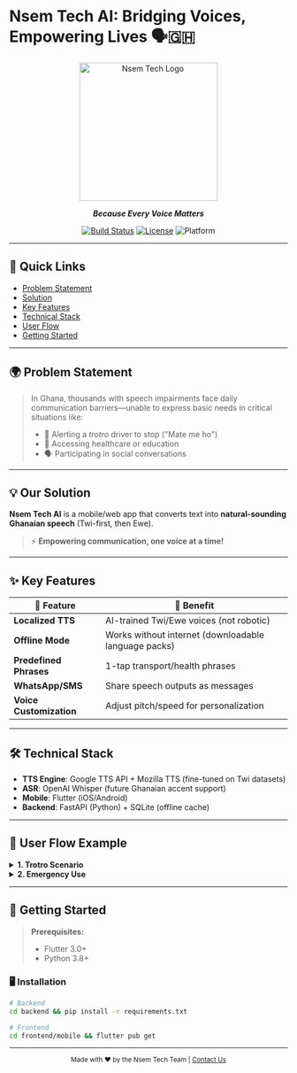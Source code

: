 # Nsem Tech AI: Bridging Voices, Empowering Lives 🗣️🇬🇭

<p align="center">
  <img src="https://via.placeholder.com/150x50?text=Nsem+Tech" alt="Nsem Tech Logo" width="250"/>
</p>

<p align="center">
  <b><i>Because Every Voice Matters</i></b>
</p>

<p align="center">
  <a href="https://github.com/your-org/Nsem-tech-ai/actions"><img src="https://img.shields.io/github/workflow/status/your-org/Nsem-tech-ai/CI?label=Build&logo=github" alt="Build Status"></a>
  <a href="LICENSE"><img src="https://img.shields.io/badge/License-MIT-blue.svg" alt="License"></a>
  <img src="https://img.shields.io/badge/Platform-Flutter%20%7C%20Python-blueviolet" alt="Platform">
</p>

---

## 🔗 Quick Links
- [Problem Statement](#-problem-statement)
- [Solution](#-our-solution)
- [Key Features](#-key-features)
- [Technical Stack](#-technical-stack)
- [User Flow](#-user-flow-example)
- [Getting Started](#-getting-started)

---

## 🌍 Problem Statement
> In Ghana, thousands with speech impairments face daily communication barriers—unable to express basic needs in critical situations like:
>
> - 🚐 Alerting a *trotro* driver to stop ("Mate me ho")
> - 🏥 Accessing healthcare or education
> - 🗣️ Participating in social conversations

---

## 💡 Our Solution
**Nsem Tech AI** is a mobile/web app that converts text into **natural-sounding Ghanaian speech** (Twi-first, then Ewe).

> ⚡️ <b>Empowering communication, one voice at a time!</b>

---

## ✨ Key Features

| 🚀 Feature              | 🎯 Benefit                                         |
|------------------------|---------------------------------------------------|
| **Localized TTS**      | AI-trained Twi/Ewe voices (not robotic)            |
| **Offline Mode**       | Works without internet (downloadable language packs)|
| **Predefined Phrases** | 1-tap transport/health phrases                     |
| **WhatsApp/SMS**       | Share speech outputs as messages                   |
| **Voice Customization**| Adjust pitch/speed for personalization             |

---

## 🛠️ Technical Stack
- **TTS Engine**: Google TTS API + Mozilla TTS (fine-tuned on Twi datasets)
- **ASR**: OpenAI Whisper (future Ghanaian accent support)
- **Mobile**: Flutter (iOS/Android)
- **Backend**: FastAPI (Python) + SQLite (offline cache)

---

## 📲 User Flow Example

<details>
<summary><b>1. Trotro Scenario</b></summary>
<ul>
  <li>Open app → Tap <code>Mate me ho</code> → Driver hears <b>I’m getting down!</b></li>
</ul>
</details>

<details>
<summary><b>2. Emergency Use</b></summary>
<ul>
  <li>Type <code>Mepa wo kyɛw</code> → App shouts <b>Please help me!</b> + SMS to contact</li>
</ul>
</details>

---

## 🚀 Getting Started

> **Prerequisites:**
> - Flutter 3.0+
> - Python 3.8+

### 🖥️ Installation

```bash
# Backend
cd backend && pip install -r requirements.txt

# Frontend
cd frontend/mobile && flutter pub get
```

---

<p align="center">
  <sub>Made with ❤️ by the Nsem Tech Team | <a href="mailto:info@nsemtech.com">Contact Us</a></sub>
</p>
